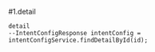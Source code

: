 #1.detail

```
detail
--IntentConfigResponse intentConfig = intentConfigService.findDetailById(id);
```